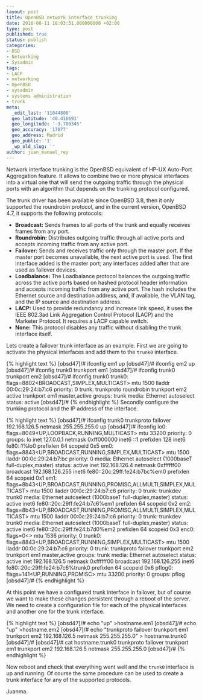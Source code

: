 ```yaml
---
layout: post
title: OpenBSD network interface trunking
date: 2010-08-11 18:03:51.000000000 +02:00
type: post
published: true
status: publish
categories:
- BSD
- Networking
- Sysadmin
tags:
- LACP
- networking
- OpenBSD
- sysadmin
- systems administration
- trunk
meta:
  _edit_last: '11044808'
  geo_latitude: '40.416691'
  geo_longitude: '-3.700345'
  geo_accuracy: '17077'
  geo_address: Madrid
  geo_public: '1'
  _wp_old_slug: ''
author: juan_manuel_rey
---
```


Network interface trunking is the OpenBSD equivalent of HP-UX Auto-Port Aggregation feature. It allows to combine two or more physical interfaces into a virtual one that will send the outgoing traffic through the physical ports with an algorithm that depends on the trunking protocol configured.

The trunk driver has been available since OpenBSD 3.8, then it only supported the roundrobin protocol, and in the current version, OpenBSD 4.7, it supports the following protocols:

-   **Broadcast:** Sends frames to all ports of the trunk and equally receives frames from any port.
-   **Roundrobin:** Distributes outgoing traffic through all active ports and accepts incoming traffic from any active port.
-   **Failover:** Sends and receives traffic only through the master port. If the master port becomes unavailable, the next active port is used. The first interface added is the master port; any interfaces added after that are used as failover devices.
-   **Loadbalance:** The Loadbalance protocol balances the outgoing traffic across the active ports based on hashed protocol header information and accepts incoming traffic from any active port. The hash includes the Ethernet source and destination address, and, if available, the VLAN tag, and the IP source and destination address.
-   **LACP:** Used to provide redundancy and increase link speed, it uses the IEEE 802.3ad Link Aggregation Control Protocol (LACP) and the Marketer Protocol. It requires a LACP capable switch.
-   **None:** This protocol disables any traffic without disabling the trunk interface itself.

Lets create a failover trunk interface as an example. First we are going to activate the physical interfaces and add them to the `trunk0` interface.

{% highlight text %}
[obsd47]/# ifconfig em1 up
[obsd47]/# ifconfig em2 up
[obsd47]/# ifconfig trunk0 trunkport em1
[obsd47]/# ifconfig trunk0 trunkport em2
[obsd47]/# ifconfig trunk0
trunk0: flags=8802<BROADCAST,SIMPLEX,MULTICAST> mtu 1500
        lladdr 00:0c:29:24:b7:c6
        priority: 0
        trunk: trunkproto roundrobin
                trunkport em2 active
                trunkport em1 master,active
        groups: trunk
        media: Ethernet autoselect
        status: active
[obsd47]/#
{% endhighlight %}
Secondly configure the trunking protocol and the IP address of the interface.

{% highlight text %}
[obsd47]/# ifconfig trunk0 trunkproto failover 192.168.126.5 netmask 255.255.255.0 up
[obsd47]/# ifconfig
lo0: flags=8049<UP,LOOPBACK,RUNNING,MULTICAST> mtu 33200
        priority: 0
        groups: lo
        inet 127.0.0.1 netmask 0xff000000
        inet6 ::1 prefixlen 128
        inet6 fe80::1%lo0 prefixlen 64 scopeid 0x5
em0: flags=8843<UP,BROADCAST,RUNNING,SIMPLEX,MULTICAST> mtu 1500
        lladdr 00:0c:29:24:b7:bc
        priority: 0
        media: Ethernet autoselect (1000baseT full-duplex,master)
        status: active
        inet 192.168.126.4 netmask 0xffffff00 broadcast 192.168.126.255
        inet6 fe80::20c:29ff:fe24:b7bc%em0 prefixlen 64 scopeid 0x1
em1: flags=8b43<UP,BROADCAST,RUNNING,PROMISC,ALLMULTI,SIMPLEX,MULTICAST> mtu 1500
        lladdr 00:0c:29:24:b7:c6
        priority: 0
        trunk: trunkdev trunk0
        media: Ethernet autoselect (1000baseT full-duplex,master)
        status: active
        inet6 fe80::20c:29ff:fe24:b7c6%em1 prefixlen 64 scopeid 0x2
em2: flags=8b43<UP,BROADCAST,RUNNING,PROMISC,ALLMULTI,SIMPLEX,MULTICAST> mtu 1500
        lladdr 00:0c:29:24:b7:c6
        priority: 0
        trunk: trunkdev trunk0
        media: Ethernet autoselect (1000baseT full-duplex,master)
        status: active
        inet6 fe80::20c:29ff:fe24:b7d0%em2 prefixlen 64 scopeid 0x3
enc0: flags=0<> mtu 1536
        priority: 0
trunk0: flags=8843<UP,BROADCAST,RUNNING,SIMPLEX,MULTICAST> mtu 1500
        lladdr 00:0c:29:24:b7:c6
        priority: 0
        trunk: trunkproto failover
                trunkport em2
                trunkport em1 master,active
        groups: trunk
        media: Ethernet autoselect
        status: active
        inet 192.168.126.5 netmask 0xffffff00 broadcast 192.168.126.255
        inet6 fe80::20c:29ff:fe24:b7c6%trunk0 prefixlen 64 scopeid 0x6
pflog0: flags=141<UP,RUNNING,PROMISC> mtu 33200
        priority: 0
        groups: pflog
[obsd47]/#
{% endhighlight %}

At this point we have a configured trunk interface in failover, but of course we want to make these changes persistent through a reboot of the server. We need to create a configuration file for each of the physical interfaces and another one for the trunk interface.

{% highlight text %}
[obsd47]/# echo "up" >hostname.em1
[obsd47]/# echo "up" >hostname.em2
[obsd47]/# echo "trunkproto failover trunkport em1 trunkport em2 192.168.126.5 netmask 255.255.255.0" > hostname.trunk0
[obsd47]/#
[obsd47]/# cat hostname.trunk0
trunkproto failover trunkport em1 trunkport em2 192.168.126.5 netmask 255.255.255.0
[obsd47]/#
{% endhighlight %}

Now reboot and check that everything went well and the `trunk0` interface is up and running. Of course the same procedure can be used to create a trunk interface for any of the supported protocols.

Juanma.
